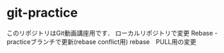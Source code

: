 # git-practice
このリポジトリはGit動画講座用です．
ローカルリポジトリで変更
Rebase -practiceブランチで更新(rebase conflict用)
rebase　PULL用の変更
